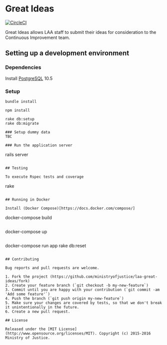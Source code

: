 # Great Ideas
[![CircleCI](https://circleci.com/gh/ministryofjustice/laa-great-ideas.svg?style=svg)](https://circleci.com/gh/ministryofjustice/laa-great-ideas)

Great Ideas allows LAA staff to submit their ideas for consideration to the Continuous Improvement team.

## Setting up a development environment

### Dependencies
Install [PostgreSQL](https://www.postgresql.org) 10.5

### Setup

```
bundle install
```
```
npm install
```
```
rake db:setup
rake db:migrate

### Setup dummy data
TBC

### Run the application server

```
rails server
```

## Testing

To execute Rspec tests and coverage

```
rake
```

## Running in Docker

Install (Docker Compose)[https://docs.docker.com/compose/]

```
docker-compose build
```
```
docker-compose up
```
```
docker-compose run app rake db:reset
```

## Contributing

Bug reports and pull requests are welcome.

1. Fork the project (https://github.com/ministryofjustice/laa-great-ideas/fork)
2. Create your feature branch (`git checkout -b my-new-feature`)
3. Commit until you are happy with your contribution (`git commit -am 'Add some feature'`)
4. Push the branch (`git push origin my-new-feature`)
5. Make sure your changes are covered by tests, so that we don't break it unintentionally in the future.
6. Create a new pull request.

## License

Released under the [MIT License](http://www.opensource.org/licenses/MIT). Copyright (c) 2015-2016 Ministry of Justice.
